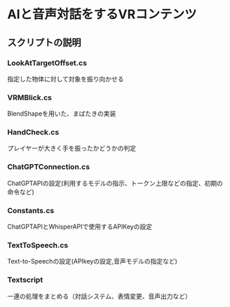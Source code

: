 # AIと音声対話をするVRコンテンツ

## スクリプトの説明

### LookAtTargetOffset.cs
指定した物体に対して対象を振り向かせる

### VRMBlick.cs
BlendShapeを用いた、まばたきの実装

### HandCheck.cs
プレイヤーが大きく手を振ったかどうかの判定

### ChatGPTConnection.cs
ChatGPTAPIの設定(利用するモデルの指示、トークン上限などの指定、初期の命令など)

### Constants.cs
ChatGPTAPIとWhisperAPIで使用するAPIKeyの設定

### TextToSpeech.cs
Text-to-Speechの設定(APIkeyの設定,音声モデルの指定など)

### Textscript
一連の処理をまとめる（対話システム、表情変更、音声出力など）

